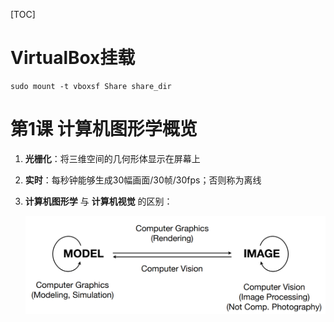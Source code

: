 [TOC]

# VirtualBox挂载

```shell
sudo mount -t vboxsf Share share_dir
```

# 第1课	计算机图形学概览

1. **光栅化**：将三维空间的几何形体显示在屏幕上

2. **实时**：每秒钟能够生成30幅画面/30帧/30fps；否则称为离线

3. **计算机图形学** 与 **计算机视觉** 的区别：

   <img src="AssetMarkdown/image-20230223153108705.png" alt="image-20230223153108705" style="zoom:80%;" />

   